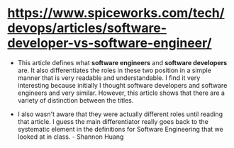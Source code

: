 # https://www.spiceworks.com/tech/devops/articles/software-developer-vs-software-engineer/

- This article defines what **software engineers** and **software developers** are. It also differentiates the roles in these two position in a simple manner that is very readable and understandable. I find it very interesting because initially I thought software developers and software engineers and very similar. However, this article shows that there are a variety of distinction between the titles.

- I also wasn't aware that they were actually different roles until reading that article. I guess the main differentiator really goes back to the systematic element in the definitions for Software Engineering that we looked at in class. - Shannon Huang